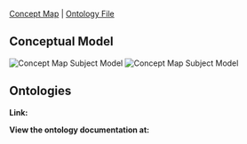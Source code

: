 [Concept Map](#conceptual-model) | [Ontology File](#ontologies)

## Conceptual Model
![Concept Map Subject Model](OE5_Patient_Guideline_Recommender_Conceptual_Model_Patient.svg)
![Concept Map Subject Model](OE5_Patient_Guideline_Recommender_Conceptual_Model_Guideline.svg)
## Ontologies

**Link:**

**View the ontology documentation at:**
